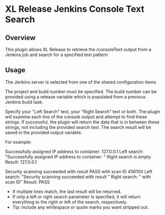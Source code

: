 # XL Release Jenkins Console Text Search 

## Overview

This plugin allows XL Release to retrieve the /consoleText output from a Jenkins job and search for a specified text pattern

## Usage

The Jenkins server is selected from one of the shared configuration items. 

The project and build number must be specified. The build number can be provided using a release variable which is populated from a previous Jenkins build task. 

Specify your "Left Search" text, your "Right Search" text or both. The plugin will examine each line of the console output and attempt to find these strings. If successful, the plugin will return the data that is in between these strings, not including the provided search text. The search result will be saved in the provided output variable.

For example: 

Successfully assigned IP address to container: 127.0.0.1
Left search: "Successfully assigned IP address to container: "
Right search is empty
Result: 127.0.0.1

Security scanning succeeded with result PASS with scan ID 456100
Left search: "Security scanning succeeded with result "
Right search: " with scan ID"
Result: PASS

* If multiple lines match, the last result will be returned. 
* If only a left or right search parameter is specified, it will return everything to the right or left of the search, respectively.
* Tip: include any whitespace or quote marks you want stripped out. 


